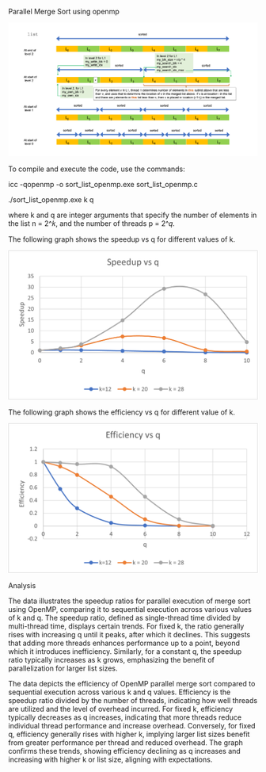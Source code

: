 Parallel Merge Sort using openmp

![Parallel Merge Sort](https://github.com/susavlsh10/Parallel-Computing/blob/main/images/MergeSort.png)


To compile and execute the code, use the commands:

icc -qopenmp -o sort_list_openmp.exe sort_list_openmp.c

./sort_list_openmp.exe k q

where k and q are integer arguments that specify the number of elements in the list n = 2^𝑘, and the number of threads p = 2^𝑞.


The following graph shows the speedup vs q for different values of k.

![speedup vs q](https://github.com/susavlsh10/Parallel-Computing/blob/main/Parallel%20Merge%20Sort%20using%20openmp/Speedup.png)

The following graph shows the efficiency vs q for different value of k.

![efficiency vs q](https://github.com/susavlsh10/Parallel-Computing/blob/main/Parallel%20Merge%20Sort%20using%20openmp/Efficiency.png)

Analysis

The data illustrates the speedup ratios for parallel execution of merge sort using OpenMP, comparing it to sequential execution across various values of k and q. The speedup ratio, defined as single-thread time divided by multi-thread time, displays certain trends. For fixed k, the ratio generally rises with increasing q until it peaks, after which it declines. This suggests that adding more threads enhances performance up to a point, beyond which it introduces inefficiency. Similarly, for a constant q, the speedup ratio typically increases as k grows, emphasizing the benefit of parallelization for larger list sizes. 

The data depicts the efficiency of OpenMP parallel merge sort compared to sequential execution across various k and q values. Efficiency is the speedup ratio divided by the number of threads, indicating how well threads are utilized and the level of overhead incurred. For fixed k, efficiency typically decreases as q increases, indicating that more threads reduce individual thread performance and increase overhead. Conversely, for fixed q, efficiency generally rises with higher k, implying larger list sizes benefit from greater performance per thread and reduced overhead. The graph confirms these trends, showing efficiency declining as q increases and increasing with higher k or list size, aligning with expectations.






